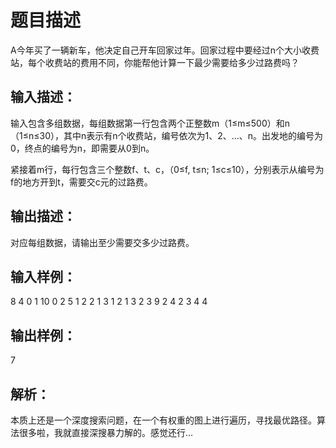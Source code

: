 # 题目描述

A今年买了一辆新车，他决定自己开车回家过年。回家过程中要经过n个大小收费站，每个收费站的费用不同，你能帮他计算一下最少需要给多少过路费吗？

## 输入描述：

输入包含多组数据，每组数据第一行包含两个正整数m（1≤m≤500）和n（1≤n≤30），其中n表示有n个收费站，编号依次为1、2、…、n。出发地的编号为0，终点的编号为n，即需要从0到n。

紧接着m行，每行包含三个整数f、t、c，（0≤f, t≤n; 1≤c≤10），分别表示从编号为f的地方开到t，需要交c元的过路费。

## 输出描述：

对应每组数据，请输出至少需要交多少过路费。

## 输入样例：

8 4
0 1 10
0 2 5
1 2 2
1 3 1
2 1 3
2 3 9
2 4 2
3 4 4

## 输出样例：

7

## 解析：

本质上还是一个深度搜索问题，在一个有权重的图上进行遍历，寻找最优路径。算法很多啦，我就直接深搜暴力解的。感觉还行…

